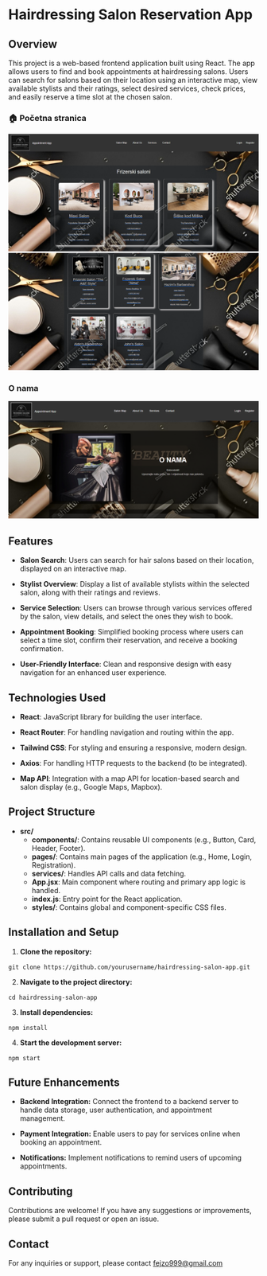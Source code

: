 # Hairdressing Salon Reservation App

## Overview

This project is a web-based frontend application built using React. The app allows users to find and book appointments at hairdressing salons. Users can search for salons based on their location using an interactive map, view available stylists and their ratings, select desired services, check prices, and easily reserve a time slot at the chosen salon.

### 🏠 Početna stranica
![Početna](public/slike-README/1_pocetna.png)
![Početna](public/slike-README/2_pocetna.png)

### O nama
![AboutUs](public/slike-README/3_oNama.png)

## Features

- **Salon Search**: Users can search for hair salons based on their location, displayed on an interactive map.

- **Stylist Overview**: Display a list of available stylists within the selected salon, along with their ratings and reviews.

- **Service Selection**: Users can browse through various services offered by the salon, view details, and select the ones they wish to book.

- **Appointment Booking**: Simplified booking process where users can select a time slot, confirm their reservation, and receive a booking confirmation.

- **User-Friendly Interface**: Clean and responsive design with easy navigation for an enhanced user experience.

## Technologies Used

- **React**: JavaScript library for building the user interface.

- **React Router**: For handling navigation and routing within the app.

- **Tailwind CSS**: For styling and ensuring a responsive, modern design.

- **Axios**: For handling HTTP requests to the backend (to be integrated).

- **Map API**: Integration with a map API for location-based search and salon display (e.g., Google Maps, Mapbox).

## Project Structure 
- **src/**
    - **components/**: Contains reusable UI components (e.g., Button, Card, Header, Footer).
    - **pages/**: Contains main pages of the application (e.g., Home, Login, Registration).
    - **services/**: Handles API calls and data fetching.
    - **App.jsx**: Main component where routing and primary app logic is handled.
    - **index.js**: Entry point for the React application.
    - **styles/**: Contains global and component-specific CSS files.

## Installation and Setup

1. **Clone the repository:**
```
git clone https://github.com/yourusername/hairdressing-salon-app.git
```
2. **Navigate to the project directory:**
```
cd hairdressing-salon-app
```
3. **Install dependencies:**
```
npm install
```
4. **Start the development server:**
```
npm start
```

## Future Enhancements
- **Backend Integration:** Connect the frontend to a backend server to handle data storage, user authentication, and appointment management.

- **Payment Integration:** Enable users to pay for services online when booking an appointment.

- **Notifications:** Implement notifications to remind users of upcoming appointments.

## Contributing
Contributions are welcome! If you have any suggestions or improvements, please submit a pull request or open an issue.

## Contact
For any inquiries or support, please contact fejzo999@gmail.com